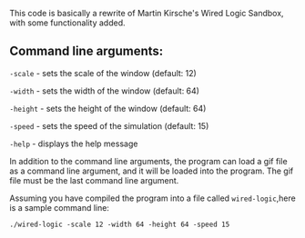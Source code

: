 This code is basically a rewrite of Martin Kirsche's Wired Logic Sandbox, with some functionality added.

## Command line arguments:
`-scale` <number> - sets the scale of the window (default: 12)

`-width` <number> - sets the width of the window (default: 64)

`-height` <number> - sets the height of the window (default: 64)

`-speed` <number> - sets the speed of the simulation (default: 15)

`-help` - displays the help message

In addition to the command line arguments, the program can load a gif file as a command line argument, and it will be loaded into the program. The gif file must be the last command line argument.

Assuming you have compiled the program into a file called `wired-logic`,here is a sample command line:

`./wired-logic -scale 12 -width 64 -height 64 -speed 15`

